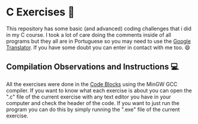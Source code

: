 ﻿# C Exercises :book:

This repository has some basic (and advanced) coding challenges that i did in my C course. I took a lot of care doing the comments inside of all programs but they all are in Portuguese so you may need to use the [Google Translator](https://translate.google.com.br/). If you have some doubt you can enter in contact with me too. :smile:

## Compilation Observations and Instructions :computer:

All the exercises were done in the [Code Blocks](https://www.codeblocks.org/) using the MinGW GCC compiler.
If you want to know what each exercise is about you can open the ".c" file of the current exercise with any text editor you have in your computer and check the header of the code.
If you want to just run the program you can do this by simply running the ".exe" file of the current exercise.
